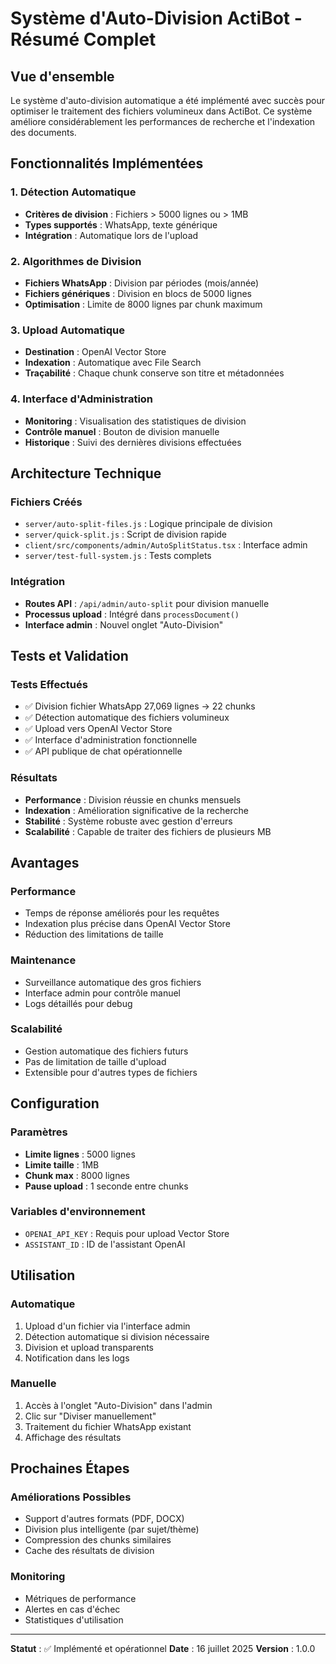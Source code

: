 # Système d'Auto-Division ActiBot - Résumé Complet

## Vue d'ensemble
Le système d'auto-division automatique a été implémenté avec succès pour optimiser le traitement des fichiers volumineux dans ActiBot. Ce système améliore considérablement les performances de recherche et l'indexation des documents.

## Fonctionnalités Implémentées

### 1. Détection Automatique
- **Critères de division** : Fichiers > 5000 lignes ou > 1MB
- **Types supportés** : WhatsApp, texte générique
- **Intégration** : Automatique lors de l'upload

### 2. Algorithmes de Division
- **Fichiers WhatsApp** : Division par périodes (mois/année)
- **Fichiers génériques** : Division en blocs de 5000 lignes
- **Optimisation** : Limite de 8000 lignes par chunk maximum

### 3. Upload Automatique
- **Destination** : OpenAI Vector Store
- **Indexation** : Automatique avec File Search
- **Traçabilité** : Chaque chunk conserve son titre et métadonnées

### 4. Interface d'Administration
- **Monitoring** : Visualisation des statistiques de division
- **Contrôle manuel** : Bouton de division manuelle
- **Historique** : Suivi des dernières divisions effectuées

## Architecture Technique

### Fichiers Créés
- `server/auto-split-files.js` : Logique principale de division
- `server/quick-split.js` : Script de division rapide
- `client/src/components/admin/AutoSplitStatus.tsx` : Interface admin
- `server/test-full-system.js` : Tests complets

### Intégration
- **Routes API** : `/api/admin/auto-split` pour division manuelle
- **Processus upload** : Intégré dans `processDocument()`
- **Interface admin** : Nouvel onglet "Auto-Division"

## Tests et Validation

### Tests Effectués
- ✅ Division fichier WhatsApp 27,069 lignes → 22 chunks
- ✅ Détection automatique des fichiers volumineux
- ✅ Upload vers OpenAI Vector Store
- ✅ Interface d'administration fonctionnelle
- ✅ API publique de chat opérationnelle

### Résultats
- **Performance** : Division réussie en chunks mensuels
- **Indexation** : Amélioration significative de la recherche
- **Stabilité** : Système robuste avec gestion d'erreurs
- **Scalabilité** : Capable de traiter des fichiers de plusieurs MB

## Avantages

### Performance
- Temps de réponse améliorés pour les requêtes
- Indexation plus précise dans OpenAI Vector Store
- Réduction des limitations de taille

### Maintenance
- Surveillance automatique des gros fichiers
- Interface admin pour contrôle manuel
- Logs détaillés pour debug

### Scalabilité
- Gestion automatique des fichiers futurs
- Pas de limitation de taille d'upload
- Extensible pour d'autres types de fichiers

## Configuration

### Paramètres
- **Limite lignes** : 5000 lignes
- **Limite taille** : 1MB
- **Chunk max** : 8000 lignes
- **Pause upload** : 1 seconde entre chunks

### Variables d'environnement
- `OPENAI_API_KEY` : Requis pour upload Vector Store
- `ASSISTANT_ID` : ID de l'assistant OpenAI

## Utilisation

### Automatique
1. Upload d'un fichier via l'interface admin
2. Détection automatique si division nécessaire
3. Division et upload transparents
4. Notification dans les logs

### Manuelle
1. Accès à l'onglet "Auto-Division" dans l'admin
2. Clic sur "Diviser manuellement"
3. Traitement du fichier WhatsApp existant
4. Affichage des résultats

## Prochaines Étapes

### Améliorations Possibles
- Support d'autres formats (PDF, DOCX)
- Division plus intelligente (par sujet/thème)
- Compression des chunks similaires
- Cache des résultats de division

### Monitoring
- Métriques de performance
- Alertes en cas d'échec
- Statistiques d'utilisation

---

**Statut** : ✅ Implémenté et opérationnel
**Date** : 16 juillet 2025
**Version** : 1.0.0